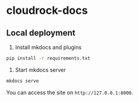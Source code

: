 # cloudrock-docs

## Local deployment

1. Install mkdocs and plugins

```bash
pip install -r requirements.txt
```

1. Start mkdocs server

```bash
mkdocs serve
```

You can access the site on `http://127.0.0.1:8000`.
